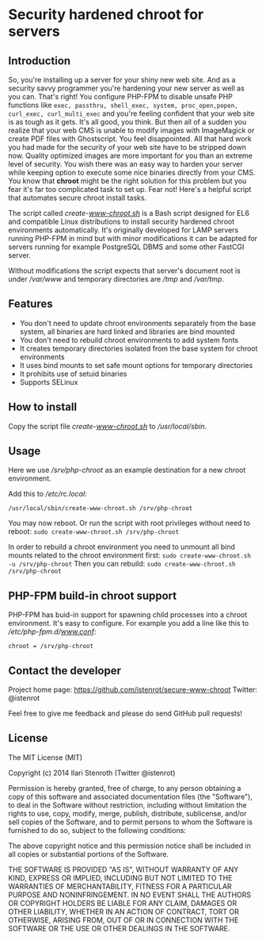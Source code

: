 # Security hardened chroot for servers

## Introduction

So, you're installing up a server for your shiny new web site. And as a security savvy programmer you're hardening your new server as well as you can. That's right! You configure PHP-FPM to disable unsafe PHP functions like `exec, passthru, shell_exec, system, proc_open,popen, curl_exec, curl_multi_exec` and you're feeling confident that your web site is as tough as it gets. It's all good, you think. But then all of a sudden you realize that your web CMS is unable to modify images with ImageMagick or create PDF files with Ghostscript. You feel disappointed. All that hard work you had made for the security of your web site have to be stripped down now. Quality optimized images are more important for you than an extreme level of security. You wish there was an easy way to harden your server while keeping option to execute some nice binaries directly from your CMS. You know that **chroot** might be the right solution for this problem but you fear it's far too complicated task to set up. Fear not! Here's a helpful script that automates secure chroot install tasks.

The script called *create-www-chroot.sh* is a Bash script designed for EL6 and compatible Linux distributions to install security hardened chroot environments automatically. It's originally developed for LAMP servers running PHP-FPM in mind but with minor modifications it can be adapted for servers running for example PostgreSQL DBMS and some other FastCGI server.

Without modifications the script expects that server's document root is under */var/www* and temporary directories are */tmp* and */var/tmp*.

## Features

* You don't need to update chroot environments separately from the base system, all binaries are hard linked and libraries are bind mounted
* You don't need to rebuild chroot environments to add system fonts
* It creates temporary directories isolated from the base system for chroot environments
* It uses bind mounts to set safe mount options for temporary directories
* It prohibits use of setuid binaries
* Supports SELinux

## How to install

Copy the script file *create-www-chroot.sh* to */usr/local/sbin*.

## Usage

Here we use */srv/php-chroot* as an example destination for a new chroot environment.

Add this to */etc/rc.local*:
```
/usr/local/sbin/create-www-chroot.sh /srv/php-chroot
```

You may now reboot. Or run the script with root privileges without need to reboot: `sudo create-www-chroot.sh /srv/php-chroot`

In order to rebuild a chroot environment you need to unmount all bind mounts related to the chroot environment first: `sudo create-www-chroot.sh -u /srv/php-chroot`
Then you can rebuild: `sudo create-www-chroot.sh /srv/php-chroot`

## PHP-FPM build-in chroot support

PHP-FPM has buid-in support for spawning child processes into a chroot environment. It's easy to configure. For example you add a line like this to */etc/php-fpm.d/www.conf*:
```
chroot = /srv/php-chroot
```

## Contact the developer

Project home page: https://github.com/istenrot/secure-www-chroot
Twitter: @istenrot

Feel free to give me feedback and please do send GitHub pull requests!

## License

The MIT License (MIT)

Copyright (c) 2014 Ilari Stenroth (Twitter @istenrot)

Permission is hereby granted, free of charge, to any person obtaining a copy
of this software and associated documentation files (the "Software"), to deal
in the Software without restriction, including without limitation the rights
to use, copy, modify, merge, publish, distribute, sublicense, and/or sell
copies of the Software, and to permit persons to whom the Software is
furnished to do so, subject to the following conditions:

The above copyright notice and this permission notice shall be included in all
copies or substantial portions of the Software.

THE SOFTWARE IS PROVIDED "AS IS", WITHOUT WARRANTY OF ANY KIND, EXPRESS OR
IMPLIED, INCLUDING BUT NOT LIMITED TO THE WARRANTIES OF MERCHANTABILITY,
FITNESS FOR A PARTICULAR PURPOSE AND NONINFRINGEMENT. IN NO EVENT SHALL THE
AUTHORS OR COPYRIGHT HOLDERS BE LIABLE FOR ANY CLAIM, DAMAGES OR OTHER
LIABILITY, WHETHER IN AN ACTION OF CONTRACT, TORT OR OTHERWISE, ARISING FROM,
OUT OF OR IN CONNECTION WITH THE SOFTWARE OR THE USE OR OTHER DEALINGS IN THE
SOFTWARE.

